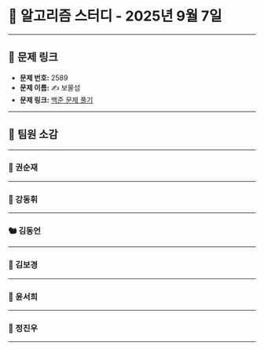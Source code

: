 # 📘 알고리즘 스터디 - 2025년 9월 7일

---

## 🔗 문제 링크

- **문제 번호:** 2589
- **문제 이름:** ✍️ 보물섬
- **문제 링크:** [백준 문제 풀기](https://www.acmicpc.net/problem/2589)

---

## 💬 팀원 소감

---

### 🐥 권순재

> 

---

### 🐰 강동휘

> 

---

### 🐿️ 김동언

> 

---

### 🐺 김보경

> 

---

### 🦊 윤서희

> 

---

### 🐳 정진우

> 

---

